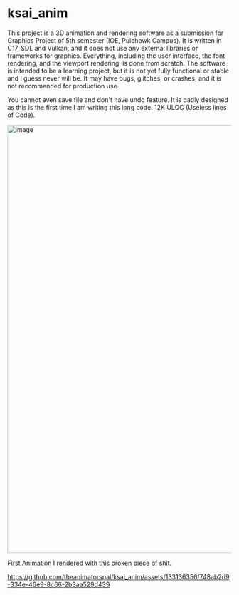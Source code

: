 # ksai_anim
This project is a 3D animation and rendering software as a submission for Graphics Project of 5th semester (IOE, Pulchowk Campus). It is written in C17, SDL and Vulkan, and it does not use any external libraries or frameworks for graphics. Everything, including the user interface, the font rendering, and the viewport rendering, is done from scratch. The software is intended to be a learning project, but it is not yet fully functional or stable and I guess never will be. It may have bugs, glitches, or crashes, and it is not recommended for production use. 

You cannot even save file and don't have undo feature. It is badly designed as this is the first time I am writing this long code. 12K ULOC (Useless lines of Code).

<img width="960" alt="image" src="https://github.com/theanimatorspal/ksai_anim/assets/133136356/4b90f01e-76a1-47f9-b393-bc3657a067ff">

First Animation I rendered with this broken piece of shit.

https://github.com/theanimatorspal/ksai_anim/assets/133136356/748ab2d9-334e-46e9-8c66-2b3aa529d439

